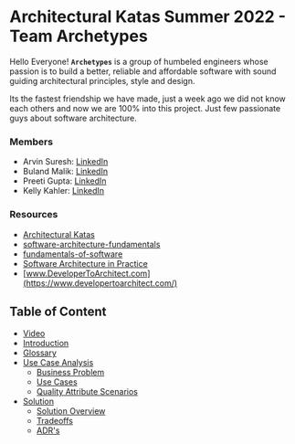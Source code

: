 # Architectural Katas Summer 2022 - Team Archetypes

Hello Everyone! **`Archetypes`** is a group of humbeled engineers whose passion is to build a better, reliable and affordable software with sound guiding architectural principles, style and design.

Its the fastest friendship we have made, just a week ago we did not know each others and now we are 100% into this project. Just few passionate guys about software architecture.

### Members
- Arvin Suresh: [LinkedIn](https://www.linkedin.com/in/arvinsuresh/)
- Buland Malik: [LinkedIn](https://www.linkedin.com/in/bulandmalik/)
- Preeti Gupta: [LinkedIn](https://www.linkedin.com/in/preg/)
- Kelly Kahler: [LinkedIn](https://www.linkedin.com/in/kellykahler/)


### Resources

- [Architectural Katas](https://learning.oreilly.com/live-events/architectural-katas/0636920054100/0636920062914/)
- [software-architecture-fundamentals](https://learning.oreilly.com/videos/software-architecture-fundamentals/9781491998991?autoplay=false)
- [fundamentals-of-software](https://learning.oreilly.com/library/view/fundamentals-of-software/9781492043447/)
- [Software Architecture in Practice](https://learning.oreilly.com/library/view/software-architecture-in/9780136885979/ch08.html)
- [www.DeveloperToArchitect.com](https://www.developertoarchitect.com/)

## Table of Content
- [Video]()
- [Introduction](introduction.md)	
- [Glossary](glossary.md)
- [Use Case Analysis](problem/usecases.md)
	- [Business Problem](problem/business-problem.md)
	- [Use Cases](problem/usecases.md)
	- [Quality Attribute Scenarios](problem/qas.md)
- [Solution](solution/README.md)
	- [Solution Overview](solution/solutionOverview.md)
	- [Tradeoffs](solution/tradeoffs.md)
	- [ADR's](ADRs/README.md)
